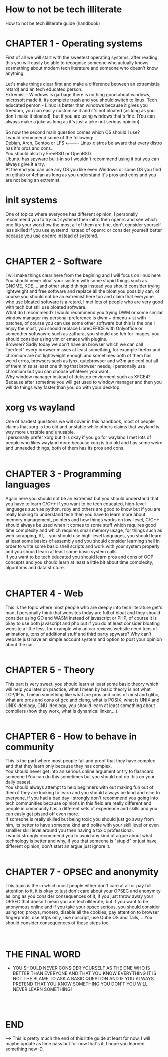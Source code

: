 # How to not be tech illiterate
How to not be tech illiterate guide (handbook)


# CHAPTER 1 - Operating systems
First of all we will start with the sweetest operating systems, after reading this you will easily be able to recognise someone who actually knows sosmething about modern tech literature and someone who doesn't know anything.
<br>
<br>
Let's make things clear first and make a difference between an extremist(a retard) and an tech educated person:
<br>
Extremist - Windows is garbage there is nothing good about windows, microsoft made it, its complete trash and you should switch to linux.
Tech educated person - Linux is better than windows because it gives you freedom, you can easily customise it and it's not bloated (as long as you don't make it bloated), but if you are using windows that's fine. (You can always make a joke as long as it's just a joke not serious opinion).
<br>
<br>
So now the second main question comes which OS should I use?
<br>
I would recommend some of the following:
<br>
Debian, Arch, Gentoo or LFS <---- Linux distros be aware that every distro has it's pros and cons.
<br>
You should also try FreeBSD or OpenBSD.
<br>
Ubuntu has spyware built-in so I wouldn't recommend using it but you can always give it a try.
<br>
At the end you can use any OS you like even Windows or some OS you find on github or 4chan as long as you understand it's pros and cons and you are not being an extremist.
<br>
# init systems
One of topics where everyone has different opinion, I personally recommend you to try out systemd then initrc then openrc and see which one fits your workflow the most all of them are fine, don't consider yourself less skilled if you use systemd instead of openrc or consider yourself better because you use openrc instead of systemd.
<br>
<br>

# CHAPTER 2 - Software
I will make things clear here from the begining and I will focus on linux here
<br>
You should never bloat your system with some stupid things such as GNOME, KDE,... and other stupid things instead you should consider trying lightweight and free software and replace all the bloat you possibly can, of course you should not be an extremist here too and claim that everyone who use bloated software is a retard, I met lots of people who are very good with tech but still use bloated software.
<br>
What do I recommend? I would recommend you trying DWM or some similar window manager my personal preference is dwm + dmenu + st with patches, of course you can use some other software but this is the one I enjoy the most, you should replace LibreOFFICE with Onlyoffice or someother softwawre such as zathura, you should use feh for images, you should consider using vim or emacs with plugins.
<br>
Browser? Sadly today we don't have an browser which we can call "perfect" every browser misses at least something, for example firefox and chromium are not lightweight enough and sometimes both of them has weird erros, browsers such as lynx, qutebrowser and w3m are cool but all of them miss at least one thing that browser needs, I personally use chromium but you can choose whatever you want.
<br>
Why window manager instead of dekstop enviorment such as XFCE4? Because after sometime you will get used to window manager and then you will do things way faster than you do with your desktop.
<br>

# xorg vs wayland
One of hardest questions we will cover in this handbook, most of people claims that xorg is too old and unstable while others claims that wayland is way more unstable and unusable.
<br>
I personally prefer xorg but it is okay if you go for wayland I met lots of people who likes wayland more because xorg is too old and has some weird and unneeded things, both of them has its pros and cons.
<br>
<br>

# CHAPTER 3 - Programming languages
Again here you should not be an extremist but you should understand that you have to learn C/C++ if you want to be tech educated, high-level languages such as python, ruby and others are good to know but if you are really looking to understand tech then you have to learn more about memory management, pointers and how things works on low-level, C/C++ should always be used when it comes to some stuff which requires good time complexity and which requires small memory usage, for things such as web scrapping, AI,... you should use high-level languages, you should learn at least some basics of assembly and you should consider learning shell in order to write some basic shell scripts and work with your system properly and you should learn at least some basic system calls.
<br>
If you want to be tech educated you should learn pros and cons of OOP concepts and you should learn at least a little bit about time complexity, algorithms and data strcture.
<br>
<br>

# CHAPTER 4 - Web
This is the topic where most people who are deeply into tech literature get's mad, I personally think that websites today are full of bloat and they should consider using GO and WASM instead of javascript or PHP, of course it is okay to use both javascript and php but if you do at least consider bloating website a little less, for example why an car reviews website need tons of animations, tons of additional stuff and third party spyware? Why can't website just have an simple account system and option to post your opinion about the car.
<br>
<br>

# CHAPTER 5 - Theory
This part is very sweet, you should learn at least some basic theory which will help you later on practice, what I mean by basic theory is not what TCP/IP is, I mean something like what are pros and cons of musl and glibc, what are pros and cons of gcc and clang, what is POSIX, what is UNIX and UNIX ideology, GNU ideology, you should learn at least something about compilers (how they work, what is dynamical linker,...).
<br>
<br>

# CHAPTER 6 - How to behave in community
This is the part where most people fail and proof that they have complex and that they learn only because they has complex.
<br>
You should never get into an serious online argument or try to flashcard someone (You can do this sometimes but you should not do this on your daily bases).
<br>
You should always attempt to help beginners with out making fun out of them if they are looking to learn and you should always be kind and nice to everyone, if you had a bad day I strongly don't recommend you going into tech communities because opinions in this field are really different and people in community has a different sets of experience and skills and you can easly get pissed off even more.
<br>
If someone is really skilled but being toxic you should just go away from him, its better to have someone kind and polite with your skill level or even smalller skill level around you then having a toxic professional.
<br>
I would strongly recommend you to avoid any kind of argue about what technology is better and why, if you that someone is "stupid" or just have different opinion, don't start an argue just ignore it.
<br>
<br>

# CHAPTER 7 - OPSEC and anonymity
This topic is the in which most people either don't care at all or pay full attention to it, it is okay to just don't care about your OPSEC and anonymity as long as you consider consequences of it, if you just throw away your OPSEC that doesn't mean you are tech illiterate, but if you want to be anonymous online and if you take your opsec serious, you should consider using tor, proxys, monero, disable all the cookies, pay attention to browser fingerprints, use https only, use noscript, use Qube OS and Tails,... You should consider consequences of these steps too.
<br>
<br>
<br>

# THE FINAL WORD
- YOU SHOULD NEVER CONSIDER YOURSELF AS THE ONE WHO IS BETTER THAN EVERYONE AND THAT YOU KNOW EVERYTHING IT IS NOT THE BLAME TO ASK A BASIC QUESTION AND IF YOU ALWAYS PRETEND THAT YOU KNOW SOMETHING YOU DON'T YOU WILL NEVER LEARN SOMETHING!
<br>
<br>

# END
--> This is pretty much the end of this little guide at least for now, I will maybe update as time pass but for now that's it, I hope you learned something new :D.
